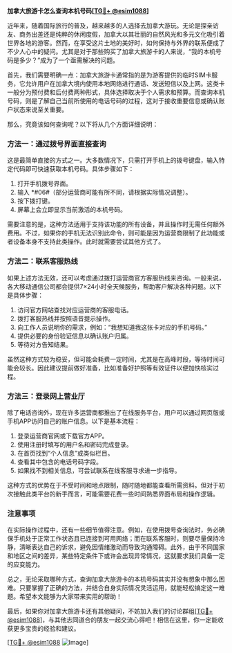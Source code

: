 **加拿大旅游卡怎么查询本机号码[[TG💪+ @esim1088](https://t.me/s/esim1088)]**

近年来，随着国际旅行的普及，越来越多的人选择去加拿大游玩。无论是探亲访友、商务出差还是纯粹的休闲度假，加拿大以其壮丽的自然风光和多元文化吸引着世界各地的游客。然而，在享受这片土地的美好时，如何保持与外界的联系便成了不少人心中的疑问。尤其是对于那些购买了加拿大旅游卡的人来说，“我的本机号码是多少？”成为了一个亟需解决的问题。

首先，我们需要明确一点：加拿大旅游卡通常指的是为游客提供的临时SIM卡服务，它允许用户在加拿大境内使用本地网络进行通话、发送短信以及上网。这类卡一般分为预付费和后付费两种形式，具体选择取决于个人需求和预算。而查询本机号码，则是了解自己当前所使用的电话号码的过程，这对于接收重要信息或确认账户状态来说至关重要。

那么，究竟该如何查询呢？以下将从几个方面详细说明：

### 方法一：通过拨号界面直接查询

这是最简单直接的方式之一。大多数情况下，只需打开手机上的拨号键盘，输入特定代码即可快速获取本机号码。具体步骤如下：

1. 打开手机拨号界面。
2. 输入 *#06#（部分运营商可能有所不同，请根据实际情况调整）。
3. 按下拨打键。
4. 屏幕上会立即显示当前激活的本机号码。

需要注意的是，这种方法适用于支持该功能的所有设备，并且操作时无需任何额外费用。不过，如果你的手机无法识别此命令，则可能是因为运营商限制了此功能或者设备本身不支持此类操作。此时就需要尝试其他方式了。

### 方法二：联系客服热线

如果上述方法无效，还可以考虑通过拨打运营商官方客服热线来咨询。一般来说，各大移动通信公司都会提供7×24小时全天候服务，帮助客户解决各种问题。以下是具体步骤：

1. 访问官方网站查找对应运营商的客服电话。
2. 拨打客服热线并按照语音提示操作。
3. 向工作人员说明你的需求，例如：“我想知道我这张卡对应的手机号码。”
4. 提供必要的身份验证信息以确认账户归属。
5. 等待对方告知结果。

虽然这种方式较为稳妥，但可能会耗费一定时间，尤其是在高峰时段，等待时间可能会较长。因此建议提前做好准备，比如准备好护照等有效证件以便加快核实过程。

### 方法三：登录网上营业厅

除了电话咨询外，现在许多运营商都推出了在线服务平台，用户可以通过网页版或手机APP访问自己的账户信息。以下是基本流程：

1. 登录运营商官网或下载官方APP。
2. 使用注册时填写的用户名和密码完成登录。
3. 在首页找到“个人信息”或类似栏目。
4. 查看其中包含的电话号码字段。
5. 如果找不到相关信息，可尝试联系在线客服寻求进一步指导。

这种方式的优势在于不受时间和地点限制，随时随地都能查看所需资料。但对于初次接触此类平台的新手而言，可能需要花费一些时间熟悉界面布局和操作逻辑。

### 注意事项

在实际操作过程中，还有一些细节值得注意。例如，在使用拨号查询法时，务必确保手机处于正常工作状态且已连接到可用网络；而在联系客服时，则要尽量保持冷静，清晰表达自己的诉求，避免因情绪激动而导致沟通障碍。此外，由于不同国家和地区之间的差异，某些特定条件下或许会出现异常情况，这就要求我们具备一定的应变能力。

总之，无论采取哪种方式，查询加拿大旅游卡的本机号码其实并没有想象中那么困难。只要掌握了正确的方法，并结合自身实际情况灵活运用，就能轻松搞定这一难题。希望本文能够为大家带来实用的帮助！

最后，如果你对加拿大旅游卡还有其他疑问，不妨加入我们的讨论群组[[TG💪+ @esim1088](https://t.me/s/esim1088)]，与其他志同道合的朋友一起交流心得吧！相信在这里，你一定能收获更多宝贵的经验和建议。

[[TG💪+ @esim1088](https://t.me/s/esim1088) ![Image](https://i.postimg.cc/4NQfJmqS/Snipaste-2025-05-13-00-14-12.png)]